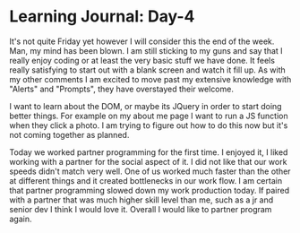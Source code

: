 # Learning Journal: Day-4

It's not quite Friday yet however I will consider this the end of the week. Man, my mind has been blown. I am still sticking to my guns and say that I really enjoy coding or at least the very basic stuff we have done. It feels really satisfying to start out with a blank screen and watch it fill up. As with my other comments I am excited to move past my extensive knowledge with "Alerts" and "Prompts", they have overstayed their welcome.

I want to learn about the DOM, or maybe its JQuery in order to start doing better things. For example on my about me page I want to run a JS function when they click a photo. I am trying to figure out how to do this now but it's not coming together as planned.

Today we worked partner programming for the first time. I enjoyed it, I liked working with a partner for the social aspect of it. I did not like that our work speeds didn't match very well. One of us worked much faster than the other at different things and it created bottlenecks in our work flow. I am certain that partner programming slowed down my work production today. If paired with a partner that was much higher skill level than me, such as a jr and senior dev I think I would love it. Overall I would like to partner program again.
